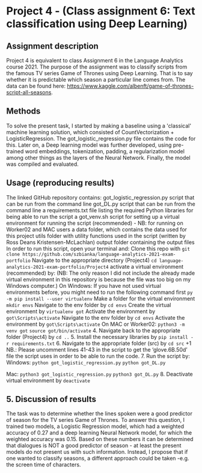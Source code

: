 # Project 4 - (Class assignment 6: Text classification using Deep Learning)

## Assignment description
Project 4 is equivalent to class Assignment 6 in the Language Analytics course 2021.
The purpose of the assignment was to classify scripts from the famous TV series Game of Thrones using Deep Learning. That is to say whether it is predictable which season a particular line comes from. The data can be found here: https://www.kaggle.com/albenft/game-of-thrones-script-all-seasons.
 
## Methods
To solve the present task, I started by making a baseline using a 'classical' machine learning solution, which consisted of CountVectorization + LogisticRegression. The got_logistic_regression.py file contains the code for this. Later on, a  Deep learning model was further developed, using pre-trained word embeddings, tokenization, padding, a regularization model among other things as the layers of the Neural Network. Finally, the model was compiled and evaluated.
 
## Usage (reproducing results)
The linked GitHub repository contains:
got_logistic_regression.py  script that can be run from the command line
got_DL.py  script that can be run from the command line
a requirements.txt file listing the required Python libraries for being able to run the script
a got_venv.sh script for setting up a virtual environment for running the script (recommended) - NB: for running on Worker02 and MAC users
a data folder, which contains the data used for this project
utils folder with utility functions used in the script (written by Ross Deans Kristensen-McLachlan)
output folder containing the output files
In order to run this script, open your terminal and:
Clone this repo with `git clone https://github.com/szbianka/language-analytics-2021-exam-portfolio` 
Navigate to the appropriate directory (Project4) 
`cd language-analytics-2021-exam-portfolio/Project4`
activate a virtual environment (recommended) by:
(NB: The only reason I did not include the already made virtual environment in this repository is because the file was too big on my Windows computer.)
On Windows:
If you have not used virtual environments before, you might need to run the following command first `py -m pip install --user virtualenv`
Make a folder for the virtual environment `mkdir envs`
Navigate to the env folder by `cd envs`
Create the virtual environment by `virtualenv got`
Activate the environment by `got\Scripts\activate`
Navigate to the env folder by `cd envs` 
Activate the environment by `got\Scripts\activate`
On MAC or Worker02:
`python3 -m venv got` 
`source got/bin/activate`
    4. Navigate back to the appropriate folder (Project4) by `cd ..`
    5. Install the necessary libraries by `pip install -r requirements.txt`
   6. Navigate to the appropriate folder (src) by `cd src` 
+1 NB.: Please uncomment lines 41-43 in the script to get the ‘glove.6B.50d’ file the script uses in order to be able to run the code.
   7. Run the script by: 
Windows: 
`python got_logistic_regression.py`
`python got_DL.py`
			
Mac:
`python3 got_logistic_regression.py`
`python3 got_DL.py`
   8. Deactivate virtual environment by `deactivate`

## 5. Discussion of results

The task was to determine whether the lines spoken were a good predictor of season for the TV series Game of Thrones. To answer this question, I trained two models, a Logistic Regression model, which had a weighted accuracy of 0.27 and a deep learning Neural Network model, for which the weighted accuracy was 0.15. Based on these numbers it can be determined that dialogues is NOT a good predictor of season - at least the present models do not present us with such information. Instead, I propose that if one wanted to classify seasons, a different approach could be taken -e.g. the screen time of characters.
